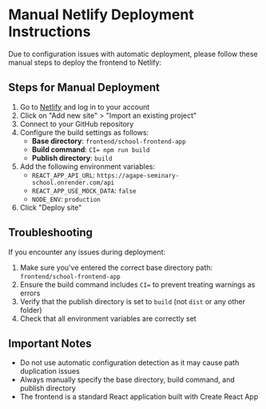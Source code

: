 # Manual Netlify Deployment Instructions

Due to configuration issues with automatic deployment, please follow these manual steps to deploy the frontend to Netlify:

## Steps for Manual Deployment

1. Go to [Netlify](https://app.netlify.com/) and log in to your account
2. Click on "Add new site" > "Import an existing project"
3. Connect to your GitHub repository
4. Configure the build settings as follows:
   - **Base directory**: `frontend/school-frontend-app`
   - **Build command**: `CI= npm run build`
   - **Publish directory**: `build`
5. Add the following environment variables:
   - `REACT_APP_API_URL`: `https://agape-seminary-school.onrender.com/api`
   - `REACT_APP_USE_MOCK_DATA`: `false`
   - `NODE_ENV`: `production`
6. Click "Deploy site"

## Troubleshooting

If you encounter any issues during deployment:

1. Make sure you've entered the correct base directory path: `frontend/school-frontend-app`
2. Ensure the build command includes `CI=` to prevent treating warnings as errors
3. Verify that the publish directory is set to `build` (not `dist` or any other folder)
4. Check that all environment variables are correctly set

## Important Notes

- Do not use automatic configuration detection as it may cause path duplication issues
- Always manually specify the base directory, build command, and publish directory
- The frontend is a standard React application built with Create React App
